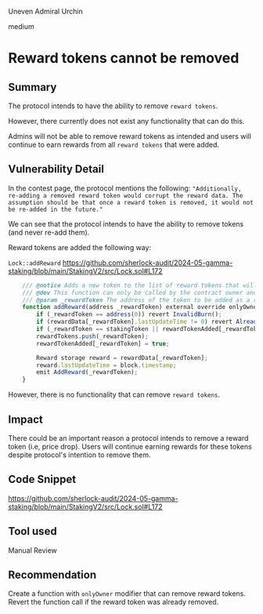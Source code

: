 Uneven Admiral Urchin

medium

# Reward tokens cannot be removed

## Summary
The protocol intends to have the ability to remove `reward tokens`. 

However, there currently does not exist any functionality that can do this. 

Admins will not be able to remove reward tokens as intended and users will continue to earn rewards from all `reward tokens` that were added.

## Vulnerability Detail
In the contest page, the protocol mentions the following: `"Additionally, re-adding a removed reward token would corrupt the reward data. The assumption should be that once a reward token is removed, it would not be re-added in the future."`

We can see that the protocol intends to have the ability to remove tokens (and never re-add them).

Reward tokens are added the following way:

`Lock::addReward`
https://github.com/sherlock-audit/2024-05-gamma-staking/blob/main/StakingV2/src/Lock.sol#L172
```javascript
    /// @notice Adds a new token to the list of reward tokens that will be distributed to stakers.
    /// @dev This function can only be called by the contract owner and checks for validity of the reward token before adding.
    /// @param _rewardToken The address of the token to be added as a reward token.
    function addReward(address _rewardToken) external override onlyOwner {
        if (_rewardToken == address(0)) revert InvalidBurn();
        if (rewardData[_rewardToken].lastUpdateTime != 0) revert AlreadyAdded();
        if (_rewardToken == stakingToken || rewardTokenAdded[_rewardToken]) revert InvalidRewardToken();
        rewardTokens.push(_rewardToken);
        rewardTokenAdded[_rewardToken] = true;

        Reward storage reward = rewardData[_rewardToken];
        reward.lastUpdateTime = block.timestamp;
        emit AddReward(_rewardToken);
    }
```

However, there is no functionality that can remove `reward tokens`.

## Impact
There could be an important reason a protocol intends to remove a reward token (i.e, price drop). Users will continue earning rewards for these tokens despite protocol's intention to remove them. 

## Code Snippet
https://github.com/sherlock-audit/2024-05-gamma-staking/blob/main/StakingV2/src/Lock.sol#L172

## Tool used
Manual Review

## Recommendation
Create a function with `onlyOwner` modifier that can remove reward tokens. Revert the function call if the reward token was already removed.
